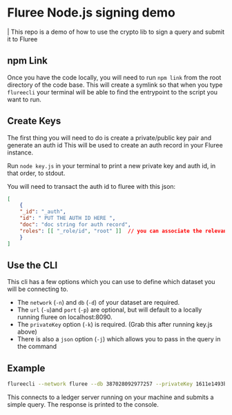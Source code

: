 # Fluree Node.js signing demo

| This repo is a demo of how to use the crypto lib to sign a query and submit it to Fluree

## npm Link

Once you have the code locally, you will need to run `npm link` from the root directory of the code base. This will create a symlink so that when you type `flureecli` your terminal will be able to find the entrypoint to the script you want to run.

## Create Keys

The first thing you will need to do is create a private/public key pair and generate an auth id
This will be used to create an auth record in your Fluree instance.

Run `node key.js` in your terminal to print a new private key and auth id, in that order, to stdout.

You will need to transact the auth id to fluree with this json:

```json
[
	{
    "_id": "_auth",
    "id": " PUT THE AUTH ID HERE ",
    "doc": "doc string for auth record",
    "roles": [[ "_role/id", "root" ]]  // you can associate the relevant role as needed
	}
]
```

## Use the CLI

This cli has a few options which you can use to define which dataset you will be connecting to.

- The `network` (`-n`) and `db` (`-d`) of your dataset are required.
- The `url` (`-u`)and `port` (`-p`) are optional, but will default to a locally running fluree on localhost:8090.
- The `privateKey` option (`-k`) is required. (Grab this after running key.js above)
- There is also a `json` option (`-j`) which allows you to pass in the query in the command

## Example

``` sh
flureecli --network fluree --db 387028092977257 --privateKey 1611e1493b550fd9995ca7a5f66e8b98f8d4b7217cea72deedef1e2895c66fd6 -j '{"select":["*"], "from":"taxonomy","opts":{"compact":true}}' -u https://localhost:8090/
```

This connects to a ledger server running on your machine and submits a simple query.
The response is printed to the console.
